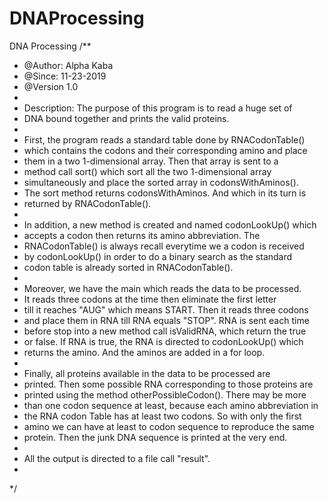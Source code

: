 # DNAProcessing
DNA Processing
/**
 * @Author: Alpha Kaba
 * @Since: 11-23-2019
 * @Version 1.0
 *
 * Description: The purpose of this program is to read a huge set of 
 * DNA bound together and prints the valid proteins.
 *
 * First, the program reads a standard table done by RNACodonTable()
 * which contains the codons and their corresponding amino and place 
 * them in a two 1-dimensional array. Then that array is sent to a 
 * method call sort() which sort all the two 1-dimensional array
 * simultaneously and place the sorted array in codonsWithAminos(). 
 * The sort method returns codonsWithAminos. And which in its turn is
 * returned by RNACodonTable().
 *
 * In addition, a new method is created and named codonLookUp() which
 * accepts a codon then returns its amino abbreviation. The 
 * RNACodonTable() is always recall everytime we a codon is received 
 * by codonLookUp() in order to do a binary search as the standard 
 * codon table is already sorted in RNACodonTable().
 *
 * Moreover, we have the main which reads the data to be processed. 
 * It reads three codons at the time then eliminate the first letter 
 * till it reaches "AUG" which means START. Then it reads three codons
 * and place them in RNA till RNA equals "STOP". RNA is sent each time
 * before stop into a new method call isValidRNA, which return the true
 * or false. If RNA is true, the RNA is directed to codonLookUp() which
 * returns the amino. And the aminos are added in a for loop.
 *
 * Finally, all proteins available in the data to be processed are 
 * printed. Then some possible RNA corresponding to those proteins are
 * printed using the method otherPossibleCodon(). There may be more 
 * than one codon sequence at least, because each amino abbreviation in
 * the RNA codon Table has at least two codons. So with only the first 
 * amino we can have at least to codon sequence to reproduce the same
 * protein. Then the junk DNA sequence is printed at the very end. 
 * 
 * All the output is directed to a file call "result".
 *
 */
